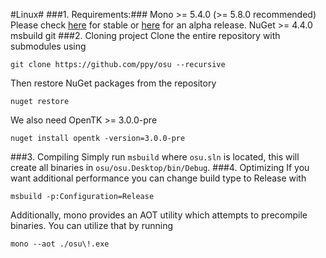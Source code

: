 ﻿#Linux#
###1. Requirements:###
Mono >= 5.4.0 (>= 5.8.0 recommended)
Please check [here](http://www.mono-project.com/download/) for stable or [here](http://www.mono-project.com/download/alpha/) for an alpha release.
NuGet >= 4.4.0
msbuild
git
###2. Cloning project
Clone the entire repository with submodules using

    git clone https://github.com/ppy/osu --recursive
Then restore NuGet packages from the repository

    nuget restore
We also need OpenTK >= 3.0.0-pre

    nuget install opentk -version=3.0.0-pre
###3. Compiling
Simply run `msbuild` where `osu.sln` is located, this will create all binaries in `osu/osu.Desktop/bin/Debug`.
###4. Optimizing
If you want additional performance you can change build type to Release with
```
msbuild -p:Configuration=Release
```
Additionally, mono provides an AOT utility which attempts to precompile binaries. You can utilize that by running
```
mono --aot ./osu\!.exe
```